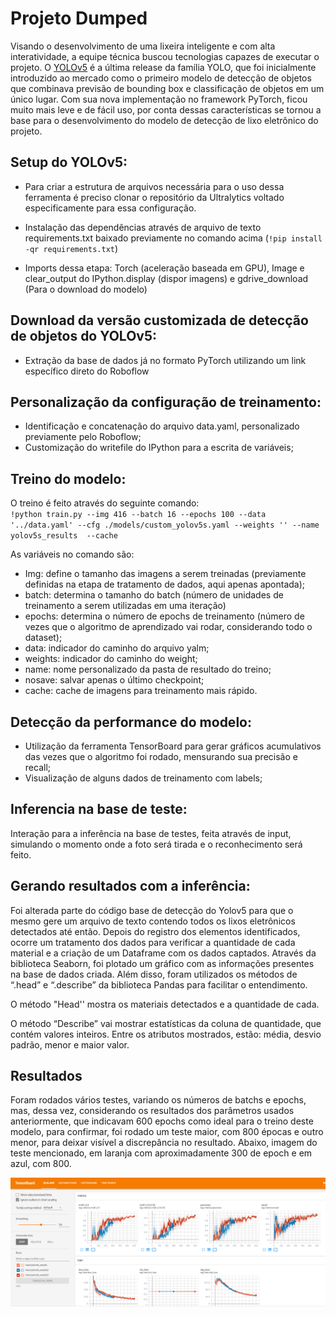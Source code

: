 # Projeto Dumped

Visando o desenvolvimento de uma lixeira inteligente e com alta interatividade, a equipe técnica buscou tecnologias capazes de executar o projeto. O [YOLOv5](https://github.com/ultralytics/yolov5) é a última release da família YOLO, que foi inicialmente introduzido ao mercado como o primeiro modelo de detecção de objetos que combinava previsão de bounding box e classificação de objetos em um único lugar. Com sua nova implementação no framework PyTorch, ficou muito mais leve e de fácil uso, por conta dessas características se tornou a base para o desenvolvimento do modelo de detecção de lixo eletrônico do projeto.

## Setup do YOLOv5: 

- Para criar a estrutura de arquivos necessária para o uso dessa ferramenta é preciso clonar o repositório da Ultralytics voltado especificamente para essa configuração.

- Instalação das dependências através de arquivo de texto requirements.txt baixado previamente no comando acima (`!pip install -qr requirements.txt`)

- Imports dessa etapa: Torch (aceleração baseada em GPU), Image e clear_output do IPython.display (dispor imagens) e gdrive_download (Para o download do modelo)


## Download da versão customizada de detecção de objetos do YOLOv5:

- Extração da base de dados já no formato PyTorch utilizando um link específico direto do Roboflow 

## Personalização da configuração de treinamento:

- Identificação e concatenação do arquivo data.yaml, personalizado previamente pelo Roboflow;
- Customização do writefile do IPython para a escrita de variáveis;

## Treino do modelo:

O treino é feito através do seguinte comando:<br>
`!python train.py --img 416 --batch 16 --epochs 100 --data '../data.yaml' --cfg ./models/custom_yolov5s.yaml --weights '' --name yolov5s_results  --cache`

As variáveis no comando são:
- Img: define o tamanho das imagens a serem treinadas (previamente definidas na etapa de tratamento de dados, aqui apenas apontada);
- batch: determina o tamanho do batch (número de unidades de treinamento a serem utilizadas em uma iteração)
- epochs: determina o número de epochs de treinamento (número de vezes que o algoritmo de aprendizado vai rodar, considerando todo o dataset); 
- data: indicador do caminho do arquivo yalm;
- weights: indicador do caminho do weight;
- name: nome personalizado da pasta de resultado do treino;
- nosave: salvar apenas o último checkpoint;
- cache: cache de imagens para treinamento mais rápido.


## Detecção da performance do modelo:

- Utilização da ferramenta TensorBoard para gerar gráficos acumulativos das vezes que o algoritmo foi rodado, mensurando sua precisão e recall;
- Visualização de alguns dados de treinamento com labels;

## Inferencia na base de teste:
Interação para a inferência na base de testes, feita através de input, simulando o momento onde a foto será tirada e o reconhecimento será feito.

## Gerando resultados com a inferência:

Foi alterada parte do código base de detecção do Yolov5 para que o mesmo gere um arquivo de texto contendo todos os lixos eletrônicos detectados até então. Depois do registro dos elementos identificados, ocorre um tratamento dos dados para verificar a quantidade de cada material e a criação de um Dataframe com os dados captados.
Através da biblioteca Seaborn, foi plotado um gráfico com as informações presentes na base de dados criada. Além disso, foram utilizados os métodos de “.head” e “.describe”  da biblioteca Pandas para facilitar o entendimento.

O método "Head'' mostra os materiais detectados e a quantidade de cada.

O método “Describe” vai mostrar estatísticas da coluna de quantidade, que contém valores inteiros. Entre os atributos mostrados, estão: média, desvio padrão, menor e maior valor.

## Resultados

Foram rodados vários testes, variando os números de batchs e epochs, mas, dessa vez, considerando os resultados dos parâmetros usados anteriormente, que indicavam 600 epochs como ideal para o treino deste modelo, para confirmar, foi rodado um teste maior, com 800 épocas e outro menor, para deixar visível a discrepância no resultado. Abaixo, imagem do teste mencionado, em laranja com aproximadamente 300 de epoch e em azul, com 800.

![Graficos](/Images/TrainTensorFlow.png)